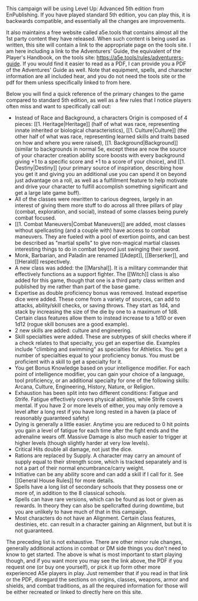 This campaign will be using Level Up: Advanced 5th edition from EnPublishing.  If you have played standard 5th edition, you can play this, it is backwards compatible, and essentially all the changes are improvements.

It also maintains a free website called a5e.tools that contains almost all the 1st party content they have released.  When such content is being used as written, this site will contain a link to the appropriate page on the tools site.  I am here including a link to the Adventurers' Guide, the equivalent of the Player's Handbook, on the tools site: https://a5e.tools/rules/adventurers-guide.  If you would find it easier to read as a PDF, I can provide you a PDF of the Adventures' Guide as well.  Note that equipment, spells, and character information are all included hear, and you do not need the tools site or the pdf for them unless specifically linked to from here.

Below you will find a quick reference of the primary changes to the game compared to standard 5th edition, as well as a few rules that I notice players often miss and want to specifically call out:
- Instead of Race and Background, a characters Origin is composed of 4 pieces: [[1. Heritage|Heritage]] (half of what was race, representing innate inherited or biological characteristics), [[1. Culture|Culture]] (the other half of what was race, representing learned skills and traits based on how and where you were raised), [[1. Background|Background]] (similar to backgrounds in normal 5e, except these are now the source of your character creation ability score boosts with every background giving +1 to a specific score and +1 to a score of your choice), and [[1. Destiny|Destiny]] (your primary source of inspiration, describing how you get it and giving you an additional use you can spend it on beyond just advantage on a roll, as well as a fulfillment feature to help motivate and drive your character to fulfill accomplish something significant and get a large late game buff).
- All of the classes were rewritten to carious degrees, largely in an interest of giving them more stuff to do across all three pillars of play (combat, exploration, and social), instead of some classes being purely combat focused.
- [[1. Combat Maneuvers|Combat Maneuvers]] are added, most classes without spellcasting (and a couple with) have access to combat maneuvers.  They are fueled with a pool of exertion points, and can best be described as "martial spells" to give non-magical martial classes interesting things to do in combat beyond just swinging their sword.
- Monk, Barbarian, and Paladin are renamed [[Adept]], [[Berserker]], and [[Herald]] respectively.
- A new class was added: the [[Marshal]].  It is a military commander that effectively functions as a support fighter.  The [[Witch]] class is also added for this game, though that one is a third party class written and published by me rather than part of the base game.
- Expertise as double proficiency bonus was removed.  Instead expertise dice were added.  These come from a variety of sources, can add to attacks, ability/skill checks, or saving throws.  They start as 1d4, and stack by increasing the size of the die by one to a maximum of 1d8.  Certain class features allow them to instead increase to a 1d10 or even 1d12 (rogue skill bonuses are a good example).
- 2 new skills are added: culture and engineering.
- Skill specialties were added.  These are subtypes of skill checks where if a check relates to that specialty, you get an expertise die.  Examples include "climbing and swimming" as specialties for Athletics.  You get a number of specialties equal to your proficiency bonus.  You must be proficient with a skill to get a specialty for it.
- You get Bonus Knowledge based on your intelligence modifier.  For each point of intelligence modifier, you can gain your choice of a language, tool proficiency, or an additional specialty for one of the following skills: Arcana, Culture, Engineering, History, Nature, or Religion.
- Exhaustion has been split into two different conditions: Fatigue and Strife.  Fatigue effectively covers physical abilities, while Strife covers mental.  If you have 2 or more levels of either, you may only remove a level after a long rest if you have long rested in a haven (a place of reasonably guaranteed safety)
- Dying is generally a little easier. Anytime you are reduced to 0 hit points you gain a level of fatigue for each time after the fight ends and the adrenaline wears off.  Massive Damage is also much easier to trigger at higher levels (though slightly harder at very low levels).
- Critical Hits double all damage, not just the dice.
- Rations are replaced by Supply.  A character may carry an amount of supply equal to their strength score, which is tracked separately and is not a part of their normal encumbrance/carry weight.
- Initiative can be any ability score and can add a skill if I call for it.  See [[General House Rules]] for more details.
- Spells have a long list of secondary schools that they possess one or more of, in addition to the 8 classical schools.
- Spells can have rare versions, which can be found as loot or given as rewards.  In theory they can also be spellcrafted during downtime, but you are unlikely to have much of that in this campaign.
- Most characters do not have an Alignment.  Certain class features, destinies, etc. can result in a character gaining an Alignment, but but it is not guaranteed.

The preceding list is not exhaustive.  There are other minor rule changes, generally additional actions in combat or DM side things you don't need to know to get started.  The above is what is most important to start playing though, and if you want more you may see the link above, the PDF if you request one (or buy one yourself), or pick it up form other more experienced A5e players in play.  Just remember that if you read in that link or the PDF, disregard the sections on origins, classes, weapons, armor and shields, and combat traditions, as all the required information for those will be either recreated or linked to directly here on this site.